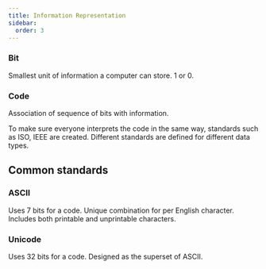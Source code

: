 ```yaml
---
title: Information Representation
sidebar:
  order: 3
---
```


### Bit

Smallest unit of information a computer can store. 1 or 0.

### Code

Association of sequence of bits with information.

To make sure everyone interprets the code in the same way, standards such as ISO, IEEE are created. Different standards are defined for different data types.

## Common standards

### ASCII

Uses 7 bits for a code. Unique combination for per English character. Includes both printable and unprintable characters.

### Unicode

Uses 32 bits for a code. Designed as the superset of ASCII.
